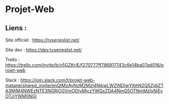 #  Projet-Web


## Liens : 
Site officiel : https://tvserieslist.net/

Site dev : https://dev.tvserieslist.net/

Trello :  https://trello.com/invite/b/v5GZKrjE/f270777ff786917743c6e14ba07ad016/projet-web


Slack : https://join.slack.com/t/projet-web-matane/shared_invite/enQtMzAyNzM2MzI4NjkwLWZlNDIwYjhhN2Q5ZjdjZTA3MjM4NWEzNTE3NGRjOGVmODIyMjczYWQxZDA4NmQ5OTNmMzIxNjEyOTJjYWM0NGI
